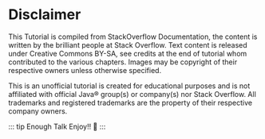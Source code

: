 # Disclaimer

This Tutorial is compiled from StackOverflow Documentation, the content is written by the brilliant people at Stack Overflow. Text content is released under Creative Commons BY-SA, see credits at the end of tutorial whom contributed to the various chapters. Images may be copyright of their respective owners unless otherwise specified.

This is an unofficial tutorial is created for educational purposes and is not affiliated with official Java® group(s) or company(s) nor Stack Overflow. All trademarks and registered trademarks are the property of their respective company owners.

::: tip Enough Talk
Enjoy!! 🥳
:::
